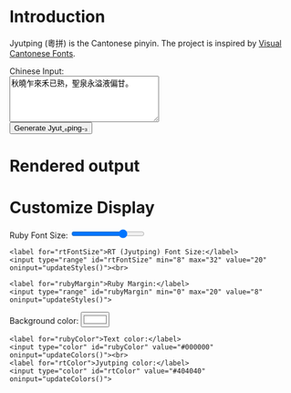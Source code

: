 # Introduction
Jyutping (粵拼) is the Cantonese pinyin.  The project is inspired by [Visual Cantonese Fonts](https://visual-fonts.com/).

<form id="inputForm">
  <label for="chineseInput">Chinese Input:</label><br>
  <textarea id="chineseInput" rows="5" cols="30">秋曉乍來禾已熟，聖泉永溢液偏甘。</textarea><br>
  <input type="button" id="generateBtn" class="btn" value="Generate Jyutˍ₆ping˗₃">
</form>

<div id="errMsg"></div>

# Rendered output
<div id="output"></div>
<div id="copyMsg"></div>

# Customize Display
<div class="row">
  <div class="column">
    <label for="rubyFontSize">Ruby Font Size:</label>
    <input type="range" id="rubyFontSize" min="10" max="40" value="32" oninput="updateStyles()"><br>

    <label for="rtFontSize">RT (Jyutping) Font Size:</label>
    <input type="range" id="rtFontSize" min="8" max="32" value="20" oninput="updateStyles()"><br>

    <label for="rubyMargin">Ruby Margin:</label>
    <input type="range" id="rubyMargin" min="0" max="20" value="8" oninput="updateStyles()">
  </div>
  <div class="column">
    <label for="bgColor">Background color:</label>
    <input type="color" id="bgColor" value="#ffffff" oninput="updateColors()"><br>

    <label for="rubyColor">Text color:</label>
    <input type="color" id="rubyColor" value="#000000" oninput="updateColors()"><br>
    <label for="rtColor">Jyutping color:</label>
    <input type="color" id="rtColor" value="#404040" oninput="updateColors()">
  </div>
</div>

<script src="./assets/js/script.js"></script>
